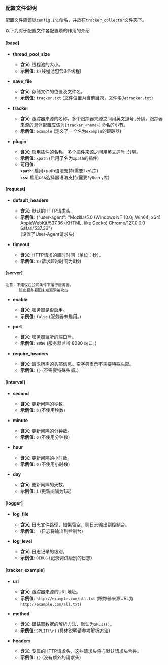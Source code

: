 ### 配置文件说明

配置文件应该以`config.ini`命名，并放在`tracker_collector`文件夹下。  

以下为对于配置文件各配置项的作用的介绍

#### [base]

- **thread_pool_size**
  - **含义**: 线程池的大小。
  - **示例值**: `8` (线程池包含8个线程)

- **save_file**
  - **含义**: 存储文件的位置及文件名。
  - **示例值**: `tracker.txt` (文件位置为当前目录，文件名为`tracker.txt`)

- **tracker**
  - **含义**: 跟踪器来源的名称，多个跟踪器来源之间用英文逗号`,`分隔，跟踪器来源的具体配置应该为`[tracker_<name>]`命名的小节。
  - **示例值**: `example` (定义了一个名为`example`的跟踪器)

- **plugin**
  - **含义**: 启用插件的名称，多个插件来源之间用英文逗号`,`分隔。
  - **示例值**: `xpath` (启用了名为`xpath`的插件)
  - **可用值**:   
    **`xpath`**: 启用xpath语法支持(需要`lxml`库)  
    **`css`**: 启用css选择器语法支持(需要`PyQuery`库)

#### [request]

- **default_headers**
  - **含义**: 默认的HTTP请求头。
  - **示例值**: {"user-agent": "Mozilla/5.0 (Windows NT 10.0; Win64; x64) AppleWebKit/537.36 (KHTML, like Gecko) Chrome/127.0.0.0 Safari/537.36"}  
  (设置了User-Agent请求头)

- **timeout**
  - **含义**: HTTP请求的超时时间（单位：秒）。
  - **示例值**: `8` (请求超时时间为8秒)

#### [server]
```
注意：不建议在公网条件下运行服务器，
      防止服务器因未知漏洞被攻击
```

- **enable**
  - **含义**: 服务器是否启用。
  - **示例值**: `false` (服务器未启用。)

- **port**
  - **含义**: 服务器监听的端口号。
  - **示例值**: `8080` (服务器监听 8080 端口。)

- **require_headers**
  - **含义**: 请求所需的头部信息。空字典表示不需要特殊头部。
  - **示例值**: `{}` (不需要特殊头部。)

#### [interval]

- **second**
  - **含义**: 更新间隔的秒数。
  - **示例值**: `0` (不使用秒数)

- **minute**
  - **含义**: 更新间隔的分钟数。
  - **示例值**: `0` (不使用分钟数)

- **hour**
  - **含义**: 更新间隔的小时数。
  - **示例值**: `0` (不使用小时数)

- **day**
  - **含义**: 更新间隔的天数。
  - **示例值**: `1` (更新间隔为1天)

#### [logger]

- **log_file**
  - **含义**: 日志文件路径，如果留空，则日志输出到控制台。
  - **示例值**: ` ` (日志将输出到控制台)

- **log_level**
  - **含义**: 日志记录的级别。
  - **示例值**: `DEBUG` (记录调试级别的日志)

#### [tracker_example]

- **url**
  - **含义**: 跟踪器来源的URL地址。
  - **示例值**: `http://example.com/all.txt` (跟踪器来源URL为`http://example.com/all.txt`)

- **method**
  - **含义**: 跟踪器数据的解析方法，默认为`SPLIT()`。
  - **示例值**: `SPLIT(\n)` (具体说明请参考[解析方法](/docs/rule_ZH.md))

- **headers**
  - **含义**: 专属的HTTP请求头，这些请求头将与默认请求头合并。
  - **示例值**: `{}` (没有额外的请求头)
    